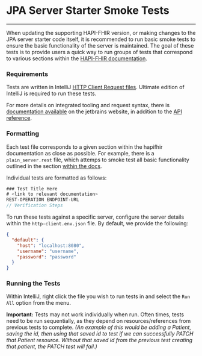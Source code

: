 # JPA Server Starter Smoke Tests

---

When updating the supporting HAPI-FHIR version, or making changes to the JPA server starter code itself, it is recommended to run basic smoke tests to ensure the basic functionality of the server is maintained. The goal of these tests is
to provide users a quick way to run groups of tests that correspond to various sections within the 
[HAPI-FHIR documentation][Link-HAPI-FHIR-docs].

### Requirements
Tests are written in IntelliJ [HTTP Client Request files][Link-HTTP-Client-Req-Intro]. Ultimate edition of IntelliJ
is required to run these tests.

For more details on integrated tooling and request syntax, there is [documentation available][Link-HTTP-Client-Req-Exploring]
on the jetbrains website, in addition to the [API reference][Link-HTTP-Client-Req-API].

### Formatting
Each test file corresponds to a given section within the hapifhir documentation as close as possible. For 
example, there is a `plain_server.rest` file, which attemps to smoke test all basic functionality outlined in the section
[within the docs][Link-HAPI-FHIR-docs-plain-server].

Individual tests are formatted as follows:
```javascript
### Test Title Here
# <link to relevant documentation>
REST-OPERATION ENDPOINT-URL
// Verification Steps
```

To run these tests against a specific server, configure the server details within the `http-client.env.json` file. By default, we provide the following:
```json
{
  "default": {
    "host": "localhost:8080",
    "username": "username",
    "password": "password"
  }
}
```

### Running the Tests
Within IntelliJ, right click the file you wish to run tests in and select the `Run All` option from the menu.

**Important:** Tests may not work individually when run. Often times, tests need to be run sequentially, as they depend
on resources/references from previous tests to complete. _(An example of this would be adding a Patient, saving the id, 
then using that saved id to test if we can successfully PATCH that Patient resource. Without that saved id from the 
previous test creating that patient, the PATCH test will fail.)_


[Link-HAPI-FHIR-docs]: https://hapifhir.io/hapi-fhir/docs/
[Link-HAPI-FHIR-docs-plain-server]: https://hapifhir.io/hapi-fhir/docs/server_plain/server_types.html
[Link-HTTP-Client-Req-Intro]: https://www.jetbrains.com/help/idea/http-client-in-product-code-editor.html
[Link-HTTP-Client-Req-Exploring]: https://www.jetbrains.com/help/idea/exploring-http-syntax.html
[Link-HTTP-Client-Req-API]: https://www.jetbrains.com/help/idea/http-response-handling-api-reference.html